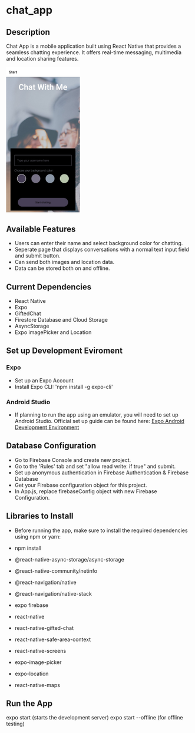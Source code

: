 # chat_app

## Description

Chat App is a mobile application built using React Native that provides a seamless chatting experience. It offers real-time messaging, multimedia and location sharing features.

<img src="/media/images/start_screen.jpg" alt="Screenshot of the Chat App" width="200">


## Available Features

- Users can enter their name and select background color for chatting.
- Seperate page that displays conversations with a normal text input field and submit button.
- Can send both images and location data.
- Data can be stored both on and offline.

## Current Dependencies

- React Native
- Expo
- GiftedChat
- Firestore Database and Cloud Storage
- AsyncStorage
- Expo imagePicker and Location

## Set up Development Eviroment

### Expo

- Set up an Expo Account
- Install Expo CLI: 'npm install -g expo-cli'

### Android Studio

- If planning to run the app using an emulator, you will need to set up Android Studio.
  Official set up guide can be found here: [Expo Android Development Environment](https://docs.expo.dev/workflow/android-studio-emulator/)

## Database Configuration

- Go to Firebase Console and create new project.
- Go to the 'Rules' tab and set "allow read write: if true" and submit.
- Set up anonymous authentication in Firebase Authentication & Firebase Database
- Get your Firebase configuration object for this project.
- In App.js, replace firebaseConfig object with new Firebase Configuration.

## Libraries to Install

- Before running the app, make sure to install the required dependencies using npm or yarn:

- npm install
- @react-native-async-storage/async-storage
- @react-native-community/netinfo
- @react-navigation/native
- @react-navigation/native-stack
- expo firebase
- react-native
- react-native-gifted-chat
- react-native-safe-area-context
- react-native-screens
- expo-image-picker
- expo-location
- react-native-maps

## Run the App

expo start (starts the development server)
expo start --offline (for offline testing)
